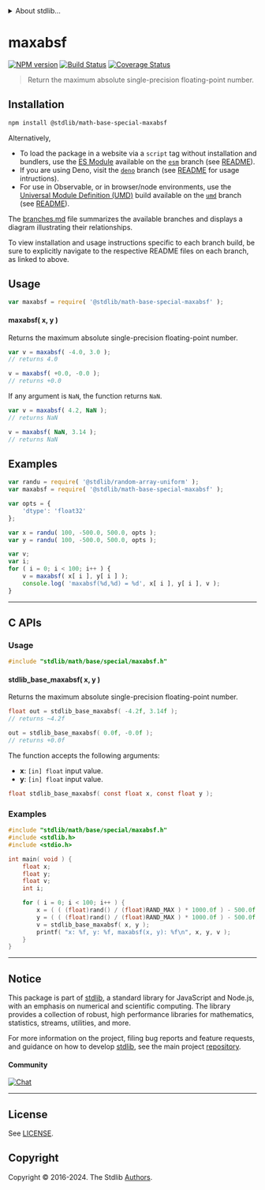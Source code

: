 <!--

@license Apache-2.0

Copyright (c) 2024 The Stdlib Authors.

Licensed under the Apache License, Version 2.0 (the "License");
you may not use this file except in compliance with the License.
You may obtain a copy of the License at

   http://www.apache.org/licenses/LICENSE-2.0

Unless required by applicable law or agreed to in writing, software
distributed under the License is distributed on an "AS IS" BASIS,
WITHOUT WARRANTIES OR CONDITIONS OF ANY KIND, either express or implied.
See the License for the specific language governing permissions and
limitations under the License.

-->


<details>
  <summary>
    About stdlib...
  </summary>
  <p>We believe in a future in which the web is a preferred environment for numerical computation. To help realize this future, we've built stdlib. stdlib is a standard library, with an emphasis on numerical and scientific computation, written in JavaScript (and C) for execution in browsers and in Node.js.</p>
  <p>The library is fully decomposable, being architected in such a way that you can swap out and mix and match APIs and functionality to cater to your exact preferences and use cases.</p>
  <p>When you use stdlib, you can be absolutely certain that you are using the most thorough, rigorous, well-written, studied, documented, tested, measured, and high-quality code out there.</p>
  <p>To join us in bringing numerical computing to the web, get started by checking us out on <a href="https://github.com/stdlib-js/stdlib">GitHub</a>, and please consider <a href="https://opencollective.com/stdlib">financially supporting stdlib</a>. We greatly appreciate your continued support!</p>
</details>

# maxabsf

[![NPM version][npm-image]][npm-url] [![Build Status][test-image]][test-url] [![Coverage Status][coverage-image]][coverage-url] <!-- [![dependencies][dependencies-image]][dependencies-url] -->

> Return the maximum absolute single-precision floating-point number.

<!-- Section to include introductory text. Make sure to keep an empty line after the intro `section` element and another before the `/section` close. -->

<section class="intro">

</section>

<!-- /.intro -->

<!-- Package usage documentation. -->

<section class="installation">

## Installation

```bash
npm install @stdlib/math-base-special-maxabsf
```

Alternatively,

-   To load the package in a website via a `script` tag without installation and bundlers, use the [ES Module][es-module] available on the [`esm`][esm-url] branch (see [README][esm-readme]).
-   If you are using Deno, visit the [`deno`][deno-url] branch (see [README][deno-readme] for usage intructions).
-   For use in Observable, or in browser/node environments, use the [Universal Module Definition (UMD)][umd] build available on the [`umd`][umd-url] branch (see [README][umd-readme]).

The [branches.md][branches-url] file summarizes the available branches and displays a diagram illustrating their relationships.

To view installation and usage instructions specific to each branch build, be sure to explicitly navigate to the respective README files on each branch, as linked to above.

</section>

<section class="usage">

## Usage

```javascript
var maxabsf = require( '@stdlib/math-base-special-maxabsf' );
```

#### maxabsf( x, y )

Returns the maximum absolute single-precision floating-point number.

```javascript
var v = maxabsf( -4.0, 3.0 );
// returns 4.0

v = maxabsf( +0.0, -0.0 );
// returns +0.0
```

If any argument is `NaN`, the function returns `NaN`.

```javascript
var v = maxabsf( 4.2, NaN );
// returns NaN

v = maxabsf( NaN, 3.14 );
// returns NaN
```

</section>

<!-- /.usage -->

<!-- Package usage notes. Make sure to keep an empty line after the `section` element and another before the `/section` close. -->

<section class="notes">

</section>

<!-- /.notes -->

<!-- Package usage examples. -->

<section class="examples">

## Examples

<!-- eslint no-undef: "error" -->

```javascript
var randu = require( '@stdlib/random-array-uniform' );
var maxabsf = require( '@stdlib/math-base-special-maxabsf' );

var opts = {
    'dtype': 'float32'
};

var x = randu( 100, -500.0, 500.0, opts );
var y = randu( 100, -500.0, 500.0, opts );

var v;
var i;
for ( i = 0; i < 100; i++ ) {
    v = maxabsf( x[ i ], y[ i ] );
    console.log( 'maxabsf(%d,%d) = %d', x[ i ], y[ i ], v );
}
```

</section>

<!-- /.examples -->

<!-- C interface documentation. -->

* * *

<section class="c">

## C APIs

<!-- Section to include introductory text. Make sure to keep an empty line after the intro `section` element and another before the `/section` close. -->

<section class="intro">

</section>

<!-- /.intro -->

<!-- C usage documentation. -->

<section class="usage">

### Usage

```c
#include "stdlib/math/base/special/maxabsf.h"
```

#### stdlib_base_maxabsf( x, y )

Returns the maximum absolute single-precision floating-point number.

```c
float out = stdlib_base_maxabsf( -4.2f, 3.14f );
// returns ~4.2f

out = stdlib_base_maxabsf( 0.0f, -0.0f );
// returns +0.0f
```

The function accepts the following arguments:

-   **x**: `[in] float` input value.
-   **y**: `[in] float` input value.

```c
float stdlib_base_maxabsf( const float x, const float y );
```

</section>

<!-- /.usage -->

<!-- C API usage notes. Make sure to keep an empty line after the `section` element and another before the `/section` close. -->

<section class="notes">

</section>

<!-- /.notes -->

<!-- C API usage examples. -->

<section class="examples">

### Examples

```c
#include "stdlib/math/base/special/maxabsf.h"
#include <stdlib.h>
#include <stdio.h>

int main( void ) {
    float x;
    float y;
    float v;
    int i;

    for ( i = 0; i < 100; i++ ) {
        x = ( ( (float)rand() / (float)RAND_MAX ) * 1000.0f ) - 500.0f;
        y = ( ( (float)rand() / (float)RAND_MAX ) * 1000.0f ) - 500.0f;
        v = stdlib_base_maxabsf( x, y );
        printf( "x: %f, y: %f, maxabsf(x, y): %f\n", x, y, v );
    }
}
```

</section>

<!-- /.examples -->

</section>

<!-- /.c -->

<!-- Section to include cited references. If references are included, add a horizontal rule *before* the section. Make sure to keep an empty line after the `section` element and another before the `/section` close. -->

<section class="references">

</section>

<!-- /.references -->

<!-- Section for related `stdlib` packages. Do not manually edit this section, as it is automatically populated. -->

<section class="related">

</section>

<!-- /.related -->

<!-- Section for all links. Make sure to keep an empty line after the `section` element and another before the `/section` close. -->


<section class="main-repo" >

* * *

## Notice

This package is part of [stdlib][stdlib], a standard library for JavaScript and Node.js, with an emphasis on numerical and scientific computing. The library provides a collection of robust, high performance libraries for mathematics, statistics, streams, utilities, and more.

For more information on the project, filing bug reports and feature requests, and guidance on how to develop [stdlib][stdlib], see the main project [repository][stdlib].

#### Community

[![Chat][chat-image]][chat-url]

---

## License

See [LICENSE][stdlib-license].


## Copyright

Copyright &copy; 2016-2024. The Stdlib [Authors][stdlib-authors].

</section>

<!-- /.stdlib -->

<!-- Section for all links. Make sure to keep an empty line after the `section` element and another before the `/section` close. -->

<section class="links">

[npm-image]: http://img.shields.io/npm/v/@stdlib/math-base-special-maxabsf.svg
[npm-url]: https://npmjs.org/package/@stdlib/math-base-special-maxabsf

[test-image]: https://github.com/stdlib-js/math-base-special-maxabsf/actions/workflows/test.yml/badge.svg?branch=main
[test-url]: https://github.com/stdlib-js/math-base-special-maxabsf/actions/workflows/test.yml?query=branch:main

[coverage-image]: https://img.shields.io/codecov/c/github/stdlib-js/math-base-special-maxabsf/main.svg
[coverage-url]: https://codecov.io/github/stdlib-js/math-base-special-maxabsf?branch=main

<!--

[dependencies-image]: https://img.shields.io/david/stdlib-js/math-base-special-maxabsf.svg
[dependencies-url]: https://david-dm.org/stdlib-js/math-base-special-maxabsf/main

-->

[chat-image]: https://img.shields.io/gitter/room/stdlib-js/stdlib.svg
[chat-url]: https://app.gitter.im/#/room/#stdlib-js_stdlib:gitter.im

[stdlib]: https://github.com/stdlib-js/stdlib

[stdlib-authors]: https://github.com/stdlib-js/stdlib/graphs/contributors

[umd]: https://github.com/umdjs/umd
[es-module]: https://developer.mozilla.org/en-US/docs/Web/JavaScript/Guide/Modules

[deno-url]: https://github.com/stdlib-js/math-base-special-maxabsf/tree/deno
[deno-readme]: https://github.com/stdlib-js/math-base-special-maxabsf/blob/deno/README.md
[umd-url]: https://github.com/stdlib-js/math-base-special-maxabsf/tree/umd
[umd-readme]: https://github.com/stdlib-js/math-base-special-maxabsf/blob/umd/README.md
[esm-url]: https://github.com/stdlib-js/math-base-special-maxabsf/tree/esm
[esm-readme]: https://github.com/stdlib-js/math-base-special-maxabsf/blob/esm/README.md
[branches-url]: https://github.com/stdlib-js/math-base-special-maxabsf/blob/main/branches.md

[stdlib-license]: https://raw.githubusercontent.com/stdlib-js/math-base-special-maxabsf/main/LICENSE

<!-- <related-links> -->

<!-- </related-links> -->

</section>

<!-- /.links -->
